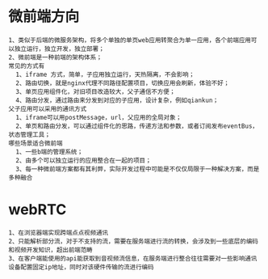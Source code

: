 # 微前端方向  
    1、类似于后端的微服务架构，将多个单独的单页web应用转聚合为单一应用，各个前端应用可以独立运行，独立开发，独立部署； 
    2、微前端是一种前端的架构体系；  
    常见的方式有  
      1、iframe 方式，简单，子应用独立运行，天热隔离，不会影响；  
      2、路由切换，就是nginx代理不同路径配置项目，切换应用会刷新，体验不好；  
      3、单页应用组件化，对旧项目改造较大，父子通信不方便；  
      4、路由分发，通过路由来分发到对应的子应用，设计复杂，例如qiankun；  
    父子应用可以采用的通讯方式  
      1、iframe可以用postMessage，url，父应用的全局对象；  
      2、单页和路由分发，可以通过组件化的思路，传递方法和参数，或者订阅发布eventBus，状态管理工具；  
    哪些场景适合微前端  
      1、一些b端的管理系统；  
      2、由多个可以独立运行的应用整合在一起的项目；  
      3、每一种微前端方案都有其利弊，实际开发过程中可能是不仅仅局限于一种解决方案，而是多种融合  
    
# webRTC  
    1、在浏览器端实现跨端点点视频通讯  
    2、只能解析部分流，对于不支持的流，需要在服务端进行流的转换，会涉及到一些底层的编码和视频开发知识，超出前端范畴  
    3、在客户端能使用的api能获取到音视频流信息，在服务端进行整合往往需要对一些影响通讯设备配置固定ip地址，同时对该硬件传输的流进行编码